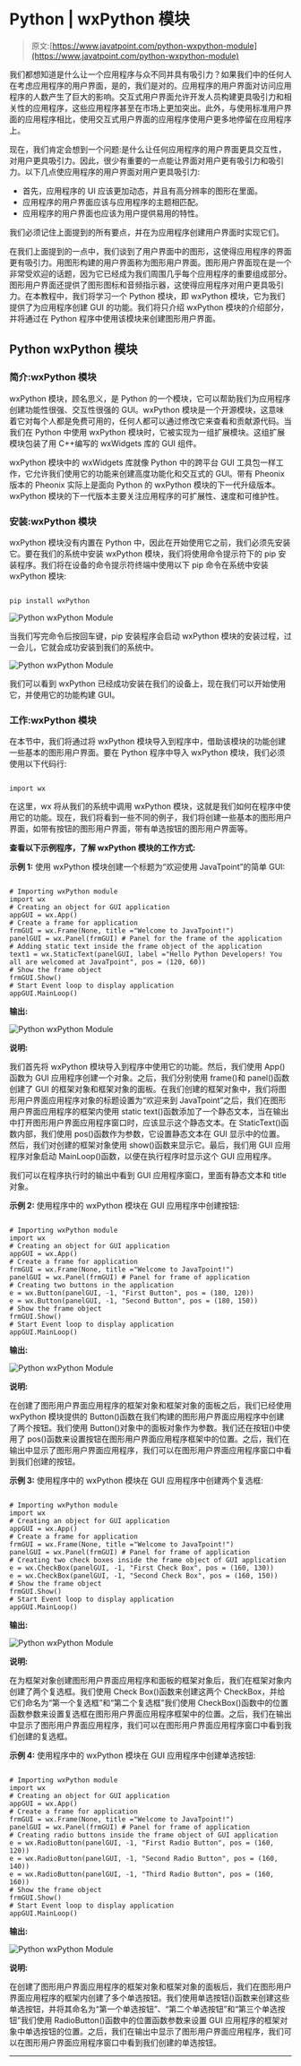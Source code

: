 # Python | wxPython 模块

> 原文:[https://www.javatpoint.com/python-wxpython-module](https://www.javatpoint.com/python-wxpython-module)

我们都想知道是什么让一个应用程序与众不同并具有吸引力？如果我们中的任何人在考虑应用程序的用户界面，是的，我们是对的。应用程序的用户界面对访问应用程序的人数产生了巨大的影响。交互式用户界面允许开发人员构建更具吸引力和相关性的应用程序，这些应用程序甚至在市场上更加突出。此外，与使用标准用户界面的应用程序相比，使用交互式用户界面的应用程序使用户更多地停留在应用程序上。

现在，我们肯定会想到一个问题:是什么让任何应用程序的用户界面更具交互性，对用户更具吸引力。因此，很少有重要的一点能让界面对用户更有吸引力和吸引力。以下几点使应用程序的用户界面对用户更具吸引力:

*   首先，应用程序的 UI 应该更加动态，并且有高分辨率的图形在里面。
*   应用程序的用户界面应该与应用程序的主题相匹配。
*   应用程序的用户界面也应该为用户提供易用的特性。

我们必须记住上面提到的所有要点，并在为应用程序创建用户界面时实现它们。

在我们上面提到的一点中，我们谈到了用户界面中的图形，这使得应用程序的界面更有吸引力。用图形构建的用户界面称为图形用户界面。图形用户界面现在是一个非常受欢迎的话题，因为它已经成为我们周围几乎每个应用程序的重要组成部分。图形用户界面还提供了图形图标和音频指示器，这使得应用程序对用户更具吸引力。在本教程中，我们将学习一个 Python 模块，即 wxPython 模块，它为我们提供了为应用程序创建 GUI 的功能。我们将只介绍 wxPython 模块的介绍部分，并将通过在 Python 程序中使用该模块来创建图形用户界面。

## Python wxPython 模块

### 简介:wxPython 模块

wxPython 模块，顾名思义，是 Python 的一个模块，它可以帮助我们为应用程序创建功能性很强、交互性很强的 GUI。wxPython 模块是一个开源模块，这意味着它对每个人都是免费可用的，任何人都可以通过修改它来查看和贡献源代码。当我们在 Python 中使用 wxPython 模块时，它被实现为一组扩展模块。这组扩展模块包装了用 C++编写的 wxWidgets 库的 GUI 组件。

wxPython 模块中的 wxWidgets 库就像 Python 中的跨平台 GUI 工具包一样工作，它允许我们使用它的功能来创建高度功能化和交互式的 GUI。带有 Pheonix 版本的 Pheonix 实际上是面向 Python 的 wxPython 模块的下一代升级版本。wxPython 模块的下一代版本主要关注应用程序的可扩展性、速度和可维护性。

### 安装:wxPython 模块

wxPython 模块没有内置在 Python 中，因此在开始使用它之前，我们必须先安装它。要在我们的系统中安装 wxPython 模块，我们将使用命令提示符下的 pip 安装程序。我们将在设备的命令提示符终端中使用以下 pip 命令在系统中安装 wxPython 模块:

```

pip install wxPython

```

![Python wxPython Module](img/4d1cb45610cd29df890220eaf02faa64.png)

当我们写完命令后按回车键，pip 安装程序会启动 wxPython 模块的安装过程，过一会儿，它就会成功安装到我们的系统中。

![Python wxPython Module](img/9e63d8c21a0627da9a09264bd60d441f.png)

我们可以看到 wxPython 已经成功安装在我们的设备上，现在我们可以开始使用它，并使用它的功能构建 GUI。

### 工作:wxPython 模块

在本节中，我们将通过将 wxPython 模块导入到程序中，借助该模块的功能创建一些基本的图形用户界面。要在 Python 程序中导入 wxPython 模块，我们必须使用以下代码行:

```

import wx

```

在这里，wx 将从我们的系统中调用 wxPython 模块，这就是我们如何在程序中使用它的功能。现在，我们将看到一些不同的例子，我们将创建一些基本的图形用户界面，如带有按钮的图形用户界面，带有单选按钮的图形用户界面等。

**查看以下示例程序，了解 wxPython 模块的工作方式:**

**示例 1:** 使用 wxPython 模块创建一个标题为“欢迎使用 JavaTpoint”的简单 GUI:

```

# Importing wxPython module
import wx
# Creating an object for GUI application
appGUI = wx.App()
# Create a frame for application
frmGUI = wx.Frame(None, title ="Welcome to JavaTpoint!")
panelGUI = wx.Panel(frmGUI) # Panel for the frame of the application
# Adding static text inside the frame object of the application
text1 = wx.StaticText(panelGUI, label ="Hello Python Developers! You all are welcomed at JavaTpoint", pos = (120, 60))
# Show the frame object
frmGUI.Show()
# Start Event loop to display application
appGUI.MainLoop()

```

**输出:**

![Python wxPython Module](img/2f74a6848eaa485b755bac574f9eb449.png)

**说明:**

我们首先将 wxPython 模块导入到程序中使用它的功能。然后，我们使用 App()函数为 GUI 应用程序创建一个对象。之后，我们分别使用 frame()和 panel()函数创建了 GUI 的框架对象和框架对象的面板。在我们创建的框架对象中，我们将图形用户界面应用程序对象的标题设置为“欢迎来到 JavaTpoint”之后，我们在图形用户界面应用程序的框架内使用 static text()函数添加了一个静态文本，当在输出中打开图形用户界面应用程序窗口时，应该显示这个静态文本。在 StaticText()函数内部，我们使用 pos()函数作为参数，它设置静态文本在 GUI 显示中的位置。然后，我们对创建的框架对象使用 show()函数来显示它。最后，我们用 GUI 应用程序对象启动 MainLoop()函数，以便在执行程序时显示这个 GUI 应用程序。

我们可以在程序执行时的输出中看到 GUI 应用程序窗口，里面有静态文本和 title 对象。

**示例 2:** 使用程序中的 wxPython 模块在 GUI 应用程序中创建按钮:

```

# Importing wxPython module
import wx
# Creating an object for GUI application
appGUI = wx.App()
# Create a frame for application
frmGUI = wx.Frame(None, title ="Welcome to JavaTpoint!")
panelGUI = wx.Panel(frmGUI) # Panel for frame of application
# Creating two buttons in the application
e = wx.Button(panelGUI, -1, "First Button", pos = (180, 120))
e = wx.Button(panelGUI, -1, "Second Button", pos = (180, 150))
# Show the frame object
frmGUI.Show()
# Start Event loop to display application
appGUI.MainLoop()

```

**输出:**

![Python wxPython Module](img/0235fbc8aac99fe232653ae7904a9da2.png)

**说明:**

在创建了图形用户界面应用程序的框架对象和框架对象的面板之后，我们已经使用 wxPython 模块提供的 Button()函数在我们构建的图形用户界面应用程序中创建了两个按钮。我们使用 Button()对象中的面板对象作为参数。我们还在按钮()中使用了 pos()函数来设置按钮在图形用户界面应用程序框架中的位置。之后，我们在输出中显示了图形用户界面应用程序，我们可以在图形用户界面应用程序窗口中看到我们创建的按钮。

**示例 3:** 使用程序中的 wxPython 模块在 GUI 应用程序中创建两个复选框:

```

# Importing wxPython module
import wx
# Creating an object for GUI application
appGUI = wx.App()
# Create a frame for application
frmGUI = wx.Frame(None, title ="Welcome to JavaTpoint!")
panelGUI = wx.Panel(frmGUI) # Panel for frame of application
# Creating two check boxes inside the frame object of GUI application
e = wx.CheckBox(panelGUI, -1, "First Check Box", pos = (160, 130))
e = wx.CheckBox(panelGUI, -1, "Second Check Box", pos = (160, 150))
# Show the frame object
frmGUI.Show()
# Start Event loop to display application
appGUI.MainLoop()

```

**输出:**

![Python wxPython Module](img/dae7391bfd33b3b49120dc8cd5209f83.png)

**说明:**

在为框架对象创建图形用户界面应用程序和面板的框架对象后，我们在框架对象内创建了两个复选框。我们使用 Check Box()函数来创建这两个 CheckBox，并给它们命名为“第一个复选框”和“第二个复选框”我们使用 CheckBox()函数中的位置函数参数来设置复选框在图形用户界面应用程序框架中的位置。之后，我们在输出中显示了图形用户界面应用程序，我们可以在图形用户界面应用程序窗口中看到我们创建的复选框。

**示例 4:** 使用程序中的 wxPython 模块在 GUI 应用程序中创建单选按钮:

```

# Importing wxPython module
import wx
# Creating an object for GUI application
appGUI = wx.App()
# Create a frame for application
frmGUI = wx.Frame(None, title ="Welcome to JavaTpoint!")
panelGUI = wx.Panel(frmGUI) # Panel for frame of application
# Creating radio buttons inside the frame object of GUI application
e = wx.RadioButton(panelGUI, -1, "First Radio Button", pos = (160, 120))
e = wx.RadioButton(panelGUI, -1, "Second Radio Button", pos = (160, 140))
e = wx.RadioButton(panelGUI, -1, "Third Radio Button", pos = (160, 160))
# Show the frame object
frmGUI.Show()
# Start Event loop to display application
appGUI.MainLoop()

```

**输出:**

![Python wxPython Module](img/d3a34dd89a963152ac6ed6b639cfbfee.png)

**说明:**

在创建了图形用户界面应用程序的框架对象和框架对象的面板后，我们在图形用户界面应用程序的框架内创建了多个单选按钮。我们使用单选按钮()函数来创建这些单选按钮，并将其命名为“第一个单选按钮”、“第二个单选按钮”和“第三个单选按钮”我们使用 RadioButton()函数中的位置函数参数来设置 GUI 应用程序的框架对象中单选按钮的位置。之后，我们在输出中显示了图形用户界面应用程序，我们可以在图形用户界面应用程序窗口中看到我们创建的单选按钮。

* * *